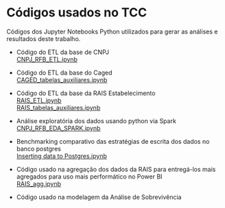 # Códigos usados no TCC
Códigos dos Jupyter Notebooks Python utilizados para gerar as análises e resultados deste trabalho.

- Código do ETL da base de CNPJ<br>
  [CNPJ_RFB_ETL.ipynb](https://github.com/thiagosilva85/mercado-trabalho/blob/main/CNPJ_RFB_ETL.ipynb)

- Código do ETL da base do Caged<br>
  [CAGED_tabelas_auxiliares.ipynb](https://github.com/thiagosilva85/mercado-trabalho/blob/main/CAGED_tabelas_auxiliares.ipynb)

- Código do ETL da base da RAIS Estabelecimento<br>
  [RAIS_ETL.ipynb](https://github.com/thiagosilva85/mercado-trabalho/blob/main/RAIS_ETL.ipynb)<br>
  [RAIS_tabelas_auxiliares.ipynb](https://github.com/thiagosilva85/mercado-trabalho/blob/main/RAIS_tabelas_auxiliares.ipynb)
  
- Análise exploratória dos dados usando python via Spark<br>
  [CNPJ_RFB_EDA_SPARK.ipynb](https://github.com/thiagosilva85/mercado-trabalho/blob/main/CNPJ_RFB_EDA_SPARK.ipynb)

- Benchmarking comparativo das estratégias de escrita dos dados no banco postgres<br>
  [Inserting data to Postgres.ipynb](https://github.com/thiagosilva85/mercado-trabalho/blob/main/Inserting%20data%20to%20Postgres.ipynb)

- Código usado na agregação dos dados da RAIS para entregá-los mais agregados para uso mais performático no Power BI<br>
  [RAIS_agg.ipynb](https://github.com/thiagosilva85/mercado-trabalho/blob/main/RAIS_agg.ipynb)

- Código usado na modelagem da Análise de Sobrevivência<br>
